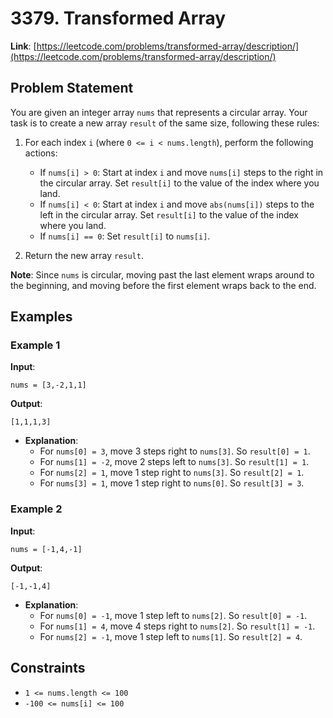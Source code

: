 # 3379. Transformed Array

**Link**: [https://leetcode.com/problems/transformed-array/description/](https://leetcode.com/problems/transformed-array/description/)

## Problem Statement

You are given an integer array `nums` that represents a circular array. Your task is to create a new array `result` of the same size, following these rules:

1. For each index `i` (where `0 <= i < nums.length`), perform the following actions:
   - If `nums[i] > 0`: Start at index `i` and move `nums[i]` steps to the right in the circular array. Set `result[i]` to the value of the index where you land.
   - If `nums[i] < 0`: Start at index `i` and move `abs(nums[i])` steps to the left in the circular array. Set `result[i]` to the value of the index where you land.
   - If `nums[i] == 0`: Set `result[i]` to `nums[i]`.

2. Return the new array `result`.

**Note**: Since `nums` is circular, moving past the last element wraps around to the beginning, and moving before the first element wraps back to the end.

## Examples

### Example 1

**Input**:
```
nums = [3,-2,1,1]
```

**Output**:
```
[1,1,1,3]
```

  * **Explanation**:
    - For `nums[0] = 3`, move 3 steps right to `nums[3]`. So `result[0] = 1`.
    - For `nums[1] = -2`, move 2 steps left to `nums[3]`. So `result[1] = 1`.
    - For `nums[2] = 1`, move 1 step right to `nums[3]`. So `result[2] = 1`.
    - For `nums[3] = 1`, move 1 step right to `nums[0]`. So `result[3] = 3`.

### Example 2

**Input**:
```
nums = [-1,4,-1]
```

**Output**:
```
[-1,-1,4]
```

  * **Explanation**:
    - For `nums[0] = -1`, move 1 step left to `nums[2]`. So `result[0] = -1`.
    - For `nums[1] = 4`, move 4 steps right to `nums[2]`. So `result[1] = -1`.
    - For `nums[2] = -1`, move 1 step left to `nums[1]`. So `result[2] = 4`.

## Constraints

- `1 <= nums.length <= 100`
- `-100 <= nums[i] <= 100`

